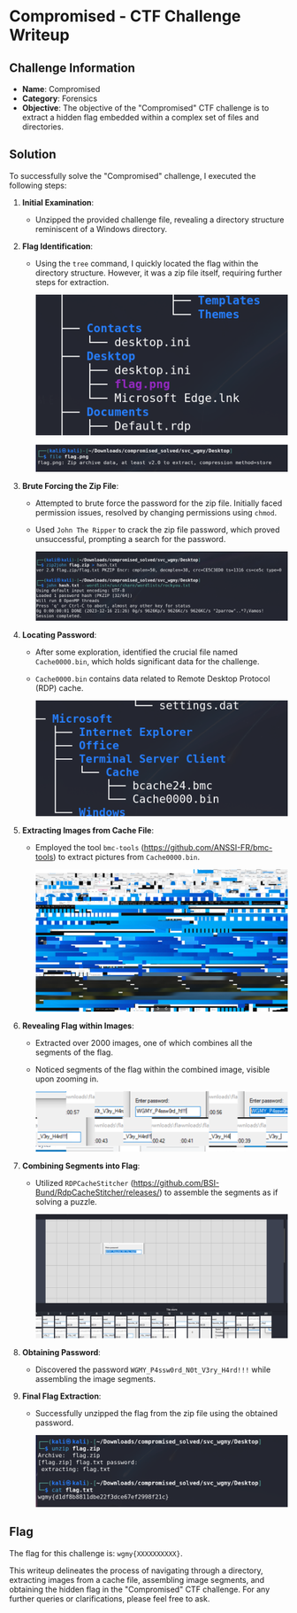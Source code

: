 # Compromised - CTF Challenge Writeup

## Challenge Information
- **Name**: Compromised
- **Category**: Forensics
- **Objective**: The objective of the "Compromised" CTF challenge is to extract a hidden flag embedded within a complex set of files and directories.

## Solution
To successfully solve the "Compromised" challenge, I executed the following steps:

1. **Initial Examination**:
   - Unzipped the provided challenge file, revealing a directory structure reminiscent of a Windows directory.

2. **Flag Identification**:
   - Using the `tree` command, I quickly located the flag within the directory structure. However, it was a zip file itself, requiring further steps for extraction.


        ![Tree to find flag](<tree to find flag.png>)


        ![Flag is a zip](<flag zip.png>)

3. **Brute Forcing the Zip File**:
   - Attempted to brute force the password for the zip file. Initially faced permission issues, resolved by changing permissions using `chmod`.
   - Used `John The Ripper` to crack the zip file password, which proved unsuccessful, prompting a search for the password.


        ![John Failed](<john failed.png>)

4. **Locating Password**:
   - After some exploration, identified the crucial file named `Cache0000.bin`, which holds significant data for the challenge.
   - `Cache0000.bin` contains data related to Remote Desktop Protocol (RDP) cache.


        ![Cache File Found](<found cache.png>)

5. **Extracting Images from Cache File**:
   - Employed the tool `bmc-tools` (https://github.com/ANSSI-FR/bmc-tools) to extract pictures from `Cache0000.bin`.


        ![BMC Tool Output](<bmc tools.png>)

6. **Revealing Flag within Images**:
   - Extracted over 2000 images, one of which combines all the segments of the flag.
   - Noticed segments of the flag within the combined image, visible upon zooming in.


        ![BMC Tool Flag Segment](<bmc tools zoomed.png>)

7. **Combining Segments into Flag**:
   - Utilized  `RDPCacheStitcher` (https://github.com/BSI-Bund/RdpCacheStitcher/releases/) to assemble the segments as if solving a puzzle.


        ![Stitcher](stitcher.png)

8. **Obtaining Password**:
   - Discovered the password `WGMY_P4ssw0rd_N0t_V3ry_H4rd!!!` while assembling the image segments.

9. **Final Flag Extraction**:
   - Successfully unzipped the flag from the zip file using the obtained password.


        ![Flag](flag.png)

## Flag
The flag for this challenge is: `wgmy{XXXXXXXXXX}`.

This writeup delineates the process of navigating through a directory, extracting images from a cache file, assembling image segments, and obtaining the hidden flag in the "Compromised" CTF challenge. For any further queries or clarifications, please feel free to ask.
